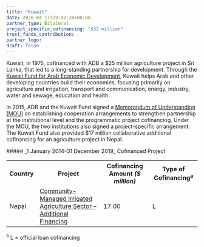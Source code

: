 ```yaml
---
title: "Kuwait"
date: 2020-04-11T19:43:20+08:00
partner_type: Bilateral
project_specific_cofinancing: "$32 million"
trust_funds_contribution:
partner_logo:
draft: false
---
```

Kuwait, in 1975, cofinanced with ADB a $25 million agriculture project in Sri Lanka, that led to a long-standing partnership for development. Through the [Kuwait Fund for Arab Economic Development](https://www.kuwait-fund.org/ar/web/kfund/home), Kuwait helps Arab and other developing countries build their economies, focusing primarily on agriculture and irrigation, transport and communication, energy, industry, water and sewage, education and health.

In 2015, ADB and the Kuwait Fund signed a [Memorandum of Understanding (MOU)](https://www.adb.org/news/adb-kuwait-fund-arab-economic-development-sign-agreement-community-managed-irrigation-systems) on establishing cooperation arrangements to strengthen partnership at the institutional level and the programmatic project cofinancing. Under the MOU, the two institutions also signed a project-specific arrangement. The Kuwait Fund also provided $17 million collaborative additional cofinancing for an agriculture project in Nepal.

<split>
##### _1 January 2014–31 December 2019_ Cofinanced Project

<table class="table dr-partner-table">

<tr>
<th>Country</th>
<th>Project</th>
<th>Cofinancing Amount <em>($ million)</em></th>
<th>Type of Cofinancing<sup>a</sup></th>
</tr>
<tr>
<td>Nepal</td>
<td><a
href="https://www.adb.org/projects/33209-013/main" target="_parent">Community-Managed Irrigated Agriculture Sector – Additional Financing</a></td>
<td>17.00 </td>
<td>L</td>
</tr>
</table>

<p class="dr-footnote"><sup>a</sup> L = official loan cofinancing</p> 